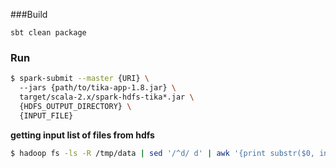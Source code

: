 

###Build

`sbt clean package`

### Run

```bash
$ spark-submit --master {URI} \ 
  --jars {path/to/tika-app-1.8.jar} \ 
  target/scala-2.x/spark-hdfs-tika*.jar \ 
  {HDFS_OUTPUT_DIRECTORY} \ 
  {INPUT_FILE}
```

__getting input list of files from hdfs__

```bash
$ hadoop fs -ls -R /tmp/data | sed '/^d/ d' | awk '{print substr($0, index($0, $8))}' > input_file.txt
```

